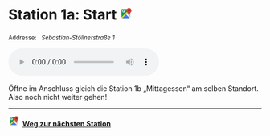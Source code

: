 # Station 1a: Start  <a href="https://www.google.com/maps/dir/?api=1&travelmode=walking&destination=47.7975537,13.0211666"><img src="https://github.com/kipppunkte/kipppunkte/raw/gh-pages/assets/google-maps.svg" width="24" height="24"></a>

<small>Addresse:<em style="margin-left: 10px">Sebastian-Stöllnerstraße 1</em></small>





<audio controls>
    <source src="https://github.com/kipppunkte/kipppunkte/raw/gh-pages/assets/1a_Start.mp3" type="audio/mpeg">
    Your browser does not support the audio tag.
</audio>


Öffne im Anschluss gleich die Station 1b „Mittagessen“ am selben Standort. Also noch nicht weiter gehen!



____

<a href="https://www.google.com/maps/dir/?api=1&travelmode=walking&destination=47.7975528,13.0211686"><img src="https://github.com/kipppunkte/kipppunkte/raw/gh-pages/assets/google-maps.svg" style="height: 1.5em;margin-right: 0.5em"></a>**[Weg zur nächsten Station](https://www.google.com/maps/dir/?api=1&travelmode=walking&destination=47.7975528,13.0211686)**

